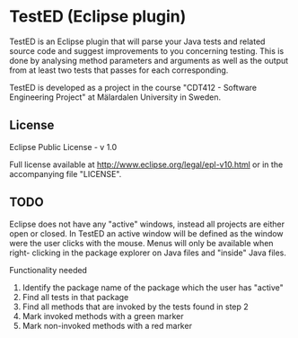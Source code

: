 TestED (Eclipse plugin)
=======================
TestED is an Eclipse plugin that will parse your Java tests and related source
code and suggest improvements to you concerning testing. This is done
by analysing method parameters and arguments as well as the output from
at least two tests that passes for each corresponding.

TestED is developed as a project in the course "CDT412 - Software Engineering
Project" at Mälardalen University in Sweden.

License
-------
Eclipse Public License - v 1.0

Full license available at http://www.eclipse.org/legal/epl-v10.html or in the accompanying file "LICENSE".

TODO
----
Eclipse does not have any "active" windows, instead all projects are either
open or closed. In TestED an active window will be defined as the window
were the user clicks with the mouse. Menus will only be available when right-
clicking in the package explorer on Java files and "inside" Java files.

Functionality needed
1. Identify the package name of the package which the user has "active"
2. Find all tests in that package
3. Find all methods that are invoked by the tests found in step 2
4. Mark invoked methods with a green marker
5. Mark non-invoked methods with a red marker
